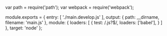 var path = require('path');
var webpack = require('webpack');

module.exports = {
    entry: [
        './main.develop.js'
    ],
    output: {
        path: __dirname,
        filename: 'main.js'
    },
    module: {
        loaders: [
            {
                test: /.js?$/,
                loaders: ['babel'],
            }
        ]
    },
    target: 'node'
};
